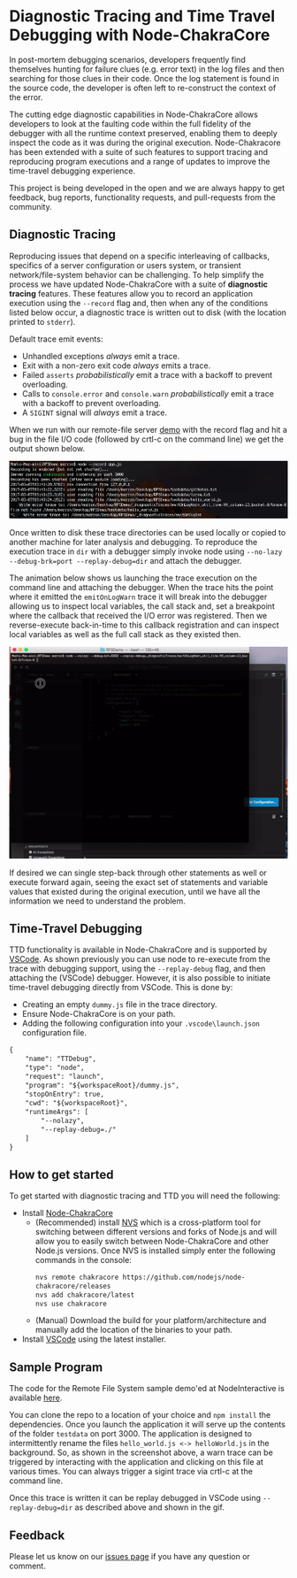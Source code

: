 # Diagnostic Tracing and Time Travel Debugging with Node-ChakraCore
In post-mortem debugging scenarios, developers frequently find themselves 
hunting for failure clues (e.g. error text) in the log files and then searching
for those clues in their code. Once the log statement is found in the source code, 
the developer is often left to re-construct the context of the error.

The cutting edge diagnostic capabilities in Node-ChakraCore allows developers to 
look at the faulting code within the full fidelity of the debugger with all the 
runtime context preserved, enabling them to deeply inspect the code as it was during 
the original execution. Node-Chakracore has been extended with a suite of such features 
to support tracing and reproducing program executions and a range of updates to improve 
the time-travel debugging experience. 

This project is being developed in the open and we are always happy to get feedback, bug reports, 
functionality requests, and pull-requests from the community.

## Diagnostic Tracing
Reproducing issues that depend on a specific interleaving of callbacks, specifics of 
a server configuration or users system, or transient network/file-system behavior can be 
challenging. To help simplify the process we have updated Node-ChakraCore with a suite 
of **diagnostic tracing** features. These features allow you to record an application 
execution using the `--record` flag and, then when any of the conditions listed below 
occur, a diagnostic trace is written out to disk (with the location printed to 
`stderr`). 

Default trace emit events:
- Unhandled exceptions *always* emit a trace.
- Exit with a non-zero exit code *always* emits a trace.
- Failed `asserts` *probabilistically* emit a trace with a backoff to prevent overloading.
- Calls to `console.error` and `console.warn` *probabilistically* emit a trace with a backoff to prevent overloading.
- A `SIGINT` signal will *always* emit a trace.

When we run with our remote-file server [demo](https://github.com/mrkmarron/RFSDemoJS) with the record flag and 
hit a bug in the file I/O code (followed by crtl-c on the command line) we get the output shown below.

![Running node with --record flag and two trace output events.](doc/ttd_assets/TraceSnap.png)

Once written to disk these trace directories can be used locally or copied to another machine 
for later analysis and debugging. To reproduce the execution trace in `dir` with a debugger
simply invoke node using `--no-lazy --debug-brk=port --replay-debug=dir` and attach the debugger. 

The animation below shows us launching the trace execution on the command line and attaching the debugger. 
When the trace hits the point where it emitted the `emitOnLogWarn` trace it will break into the debugger 
allowing us to inspect local variables, the call stack and, set a breakpoint where the callback that received 
the I/O error was registered. Then we reverse-execute back-in-time to this callback registration and can 
inspect local variables as well as the full call stack as they existed then. 

![Replay debugging with the --replay-debug flag and TTD.](doc/ttd_assets/TTDTrace.gif)

If desired we can single step-back through other statements as well or execute forward again, seeing the 
exact set of statements and variable values that existed during the original execution, until we have 
all the information we need to understand the problem.

## Time-Travel Debugging 

TTD functionality is available in Node-ChakraCore and is supported by 
[VSCode](https://code.visualstudio.com/). As shown previously you can use 
node to re-execute from the trace with debugging support, using the `--replay-debug` 
flag, and then attaching the (VSCode) debugger. However, it is also possible to 
initiate time-travel debugging directly from VSCode. This is done by:
- Creating an empty `dummy.js` file in the trace directory.
- Ensure Node-ChakraCore is on your path.
- Adding the following configuration into your `.vscode\launch.json` configuration file.
```
{
    "name": "TTDebug",
    "type": "node",
    "request": "launch",
    "program": "${workspaceRoot}/dummy.js",
    "stopOnEntry": true,
    "cwd": "${workspaceRoot}",
    "runtimeArgs": [
        "--nolazy", 
        "--replay-debug=./"
    ]
}
```

## How to get started
To get started with diagnostic tracing and TTD you will need the following:

- Install [Node-ChakraCore](https://github.com/nodejs/node-chakracore/releases)
    - (Recommended) install [NVS](https://github.com/jasongin/nvs/blob/master/doc/SETUP.md) which is a cross-platform tool for switching between different versions and forks of Node.js and will allow you to easily switch between Node-ChakraCore and other Node.js versions. Once NVS is installed simply enter the following commands in the console:
        ```
        nvs remote chakracore https://github.com/nodejs/node-chakracore/releases 
        nvs add chakracore/latest
        nvs use chakracore
        ```
    - (Manual) Download the build for your platform/architecture and manually add the location of the binaries to your path.
- Install [VSCode](https://code.visualstudio.com/) using the latest installer.

## Sample Program
The code for the Remote File System sample demo'ed at NodeInteractive is available 
[here](https://github.com/mrkmarron/RFSDemoJS). 

You can clone the repo to a location of your choice and `npm install` the dependencies. Once 
you launch the application it will serve up the contents of the folder `testdata` on port 3000. The 
application is designed to intermittently rename the files `hello_world.js <-> helloWorld.js` 
in the background. So, as shown in the screenshot above, a warn trace can be triggered by interacting 
with the application and clicking on this file at various times. You can always trigger a sigint 
trace via crtl-c at the command line.

Once this trace is written it can be replay debugged in VSCode using `--replay-debug=dir` as described 
above and shown in the gif. 

## Feedback
Please let us know on our [issues page](https://github.com/nodejs/node-chakracore/issues) if 
you have any question or comment. 

